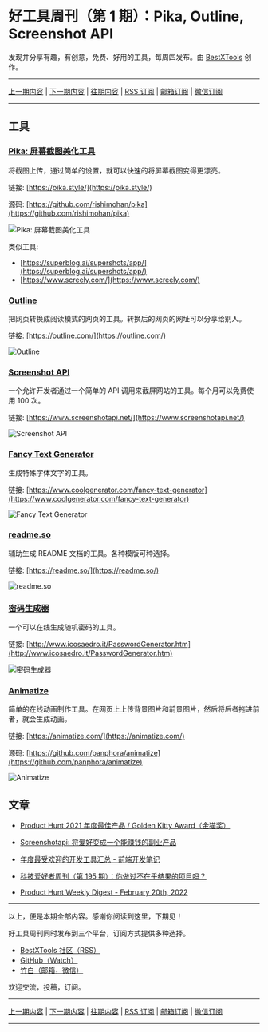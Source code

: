 # 好工具周刊（第 1 期）：Pika, Outline, Screenshot API

发现并分享有趣，有创意，免费、好用的工具，每周四发布。由 [BestXTools](https://www.bestxtools.com/) 创作。

---

[上一期内容](issue-0.md) | [下一期内容](issue-2.md) | [往期内容](https://github.com/bestxtools/weekly-cn) | [RSS 订阅](https://discuss-cn.bestxtools.com/t/weekly) | [邮箱订阅](https://bestxtools.zhubai.love/) | [微信订阅](https://discuss-cn.bestxtools.com/d/5/2)

---

## 工具

### [Pika: 屏幕截图美化工具](https://pika.style/)

将截图上传，通过简单的设置，就可以快速的将屏幕截图变得更漂亮。

链接: [https://pika.style/](https://pika.style/)

源码: [https://github.com/rishimohan/pika](https://github.com/rishimohan/pika)

![Pika: 屏幕截图美化工具](https://cdn.jsdelivr.net/gh/bestxtools/weekly-cn@main/images/2022-02-21-18-02-47.png)

类似工具:

- [https://superblog.ai/supershots/app/](https://superblog.ai/supershots/app/)
- [https://www.screely.com/](https://www.screely.com/)

### [Outline](https://outline.com/)

把网页转换成阅读模式的网页的工具。转换后的网页的网址可以分享给别人。

链接: [https://outline.com/](https://outline.com/)

![Outline](https://cdn.jsdelivr.net/gh/bestxtools/weekly-cn@main/images/2022-02-21-16-54-29.png)

### [Screenshot API](https://www.screenshotapi.net/)

一个允许开发者通过一个简单的 API 调用来截屏网站的工具。每个月可以免费使用 100 次。

链接: [https://www.screenshotapi.net/](https://www.screenshotapi.net/)

![Screenshot API](https://cdn.jsdelivr.net/gh/bestxtools/weekly-cn@main/images/2022-02-21-17-38-59.png)

### [Fancy Text Generator](https://www.coolgenerator.com/fancy-text-generator)

生成特殊字体文字的工具。

链接: [https://www.coolgenerator.com/fancy-text-generator](https://www.coolgenerator.com/fancy-text-generator)

![Fancy Text Generator](https://cdn.jsdelivr.net/gh/bestxtools/weekly-cn@main/images/2022-02-21-17-02-25.png)

### [readme.so](https://readme.so/)

辅助生成 README 文档的工具。各种模版可种选择。

链接: [https://readme.so/](https://readme.so/)

![readme.so](https://readme.so/screenshot.png)

### [密码生成器](http://www.icosaedro.it/PasswordGenerator.htm)

一个可以在线生成随机密码的工具。

链接: [http://www.icosaedro.it/PasswordGenerator.htm](http://www.icosaedro.it/PasswordGenerator.htm)

![密码生成器](https://cdn.jsdelivr.net/gh/bestxtools/weekly-cn@main/images/2022-02-18-17-33-32.png)

### [Animatize](https://animatize.com/)

简单的在线动画制作工具。在网页上上传背景图片和前景图片，然后将后者拖进前者，就会生成动画。

链接: [https://animatize.com/](https://animatize.com/)

源码: [https://github.com/panphora/animatize](https://github.com/panphora/animatize)

![Animatize](https://cdn.jsdelivr.net/gh/bestxtools/weekly-cn@main/images/2022-02-18-17-46-32.png)

## 文章

- [Product Hunt 2021 年度最佳产品 / Golden Kitty Award（金猫奖）](https://jukebox.pipecraft.net/d/124)

- [Screenshotapi: 将爱好变成一个能赚钱的副业产品](https://www.ezindie.com/weekly/issue-42)

- [年度最受欢迎的开发工具汇总 - 前端开发笔记](http://i-fanr.com/2022/02/21/develop-tools/)

- [科技爱好者周刊（第 195 期）：你做过不在乎结果的项目吗？](https://www.ruanyifeng.com/blog/2022/02/weekly-issue-195.html)

- [Product Hunt Weekly Digest - February 20th, 2022](https://www.producthunt.com/newsletter/9961-1-500-upvotes)

---

以上，便是本期全部内容。感谢你阅读到这里，下期见！

好工具周刊同时发布到三个平台，订阅方式提供多种选择。

- [BestXTools 社区（RSS）](https://discuss-cn.bestxtools.com/t/weekly)
- [GitHub（Watch）](https://github.com/bestxtools/weekly-cn)
- [竹白（邮箱，微信）](https://bestxtools.zhubai.love/)

欢迎交流，投稿，订阅。

---

[上一期内容](issue-0.md) | [下一期内容](issue-2.md) | [往期内容](https://github.com/bestxtools/weekly-cn) | [RSS 订阅](https://discuss-cn.bestxtools.com/t/weekly) | [邮箱订阅](https://bestxtools.zhubai.love/) | [微信订阅](https://discuss-cn.bestxtools.com/d/5/2)

---

